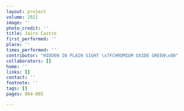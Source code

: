 ```yaml
---
layout: project
volume: 2021
image: ''
photo_credit: ''
title: Jairo Castro
first_performed: ''
place: ''
times_performed: ''
contributor: "HIDDEN IN PLAIN SIGHT \x7FCHROMIUM OXIDE GREEN\x80"
collaborators: []
home: ''
links: []
contact: ''
footnote: ''
tags: []
pages: 864-865

---
```




